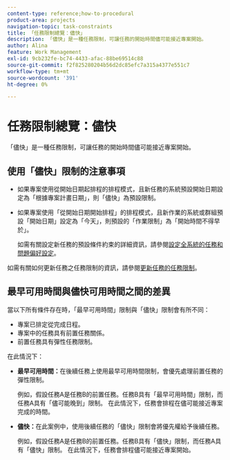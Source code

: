 ```yaml
---
content-type: reference;how-to-procedural
product-area: projects
navigation-topic: task-constraints
title: 「任務限制總覽：儘快」
description: 「儘快」是一種任務限制，可讓任務的開始時間儘可能接近專案開始。
author: Alina
feature: Work Management
exl-id: 9cb232fe-bc74-4433-afac-88be69514c88
source-git-commit: f2f825280204b56d2dc85efc7a315a4377e551c7
workflow-type: tm+mt
source-wordcount: '391'
ht-degree: 0%

---
```


# 任務限制總覽：儘快

「儘快」是一種任務限制，可讓任務的開始時間儘可能接近專案開始。

## 使用「儘快」限制的注意事項

* 如果專案使用從開始日期起排程的排程模式，且新任務的系統預設開始日期設定為「根據專案計畫日期」，則「儘快」為預設限制。

* 如果專案使用「從開始日期開始排程」的排程模式，且新作業的系統或群組預設「開始日期」設定為「今天」，則預設的「作業限制」為「開始時間不得早於」。

  如需有關設定新任務的預設條件約束的詳細資訊，請參閱[設定全系統的任務和問題偏好設定](../../../administration-and-setup/set-up-workfront/configure-system-defaults/set-task-issue-preferences.md)。

如需有關如何更新任務之任務限制的資訊，請參閱[更新任務的任務限制](../../../manage-work/tasks/task-constraints/update-task-constraint-of-task.md)。

<!--
<div data-mc-conditions="QuicksilverOrClassic.Draft mode">
<p>(NOTE: replaced with new article linked above) </p>
<p>To update the Task Constraint to As Soon As Possible: </p>
<ol>
<li value="1">Go to a task whose Task Constraint you want to update.</li>
<li value="2"> <p data-mc-conditions="QuicksilverOrClassic.Quicksilver">Click the <strong>More</strong> icon <img src="assets/qs-more-icon-on-an-object.png"> next to the task name, then click <strong>Edit</strong>.</p> </li>
<li value="3"> <p>In the <strong>Overview</strong> section, expand the <strong>Task Constraint</strong> drop-down menu.</p> </li>
<li value="4"> <p>Select <strong>As Soon As Possible</strong>.</p> </li>
<li value="5">Click <strong>Save Changes</strong>. </li>
</ol>
</div>
-->

## 最早可用時間與儘快可用時間之間的差異

<!--
<p data-mc-conditions="QuicksilverOrClassic.Draft mode">(NOTE: [! This section is duplicated in "Earliest Available Time"])&nbsp;</p>
-->

當以下所有條件存在時，「最早可用時間」限制與「儘快」限制會有所不同：

* 專案已排定從完成日程。
* 專案中的任務具有前置任務關係。
* 前置任務具有彈性任務限制。

在此情況下：

* **最早可用時間：**&#x200B;在後續任務上使用最早可用時間限制，會優先處理前置任務的彈性限制。

  例如，假設任務A是任務B的前置任務。任務B具有「最早可用時間」限制，而任務A具有「儘可能晚到」限制。 在此情況下，任務會排程在儘可能接近專案完成的時間。

* **儘快：**&#x200B;在此案例中，使用後續任務的「儘快」限制會將優先權給予後續任務。

  例如，假設任務A是任務B的前置任務。任務B具有「儘快」限制，而任務A具有「儘快」限制。 在此情況下，任務會排程儘可能接近專案開始。
